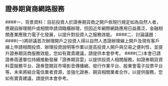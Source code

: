 ## 證券期貨商網路服務

####一、背景資料：目前投資人於證券期貨商之開戶依現行規定如為自然人者，應親自辦理開戶或相關申請須臨櫃辦理，但因近年網際網路應用日益廣泛，金融相關產業應致力電子化發展，以提升對投資人之服務效能。
####二、討論議題：
####(一)將研議首次辦理開戶之投資人得以自然人憑證辦理線上開戶及現有客戶線上申請相關投資、辦理投資說明等作業以提高投資人開戶與交易之便利性，並提升證券期貨商服務效能，您如有寶貴建議，請提供本會參考。
####(二)本會已請證券周邊單位持續推動發展「證券期貨雲」以提供投資人相關服務，如證券期貨資料雲服務平台、證券暨期貨市場影音傳播網、發行作業平台、股東會電子投票平台等，未來將結合電信業者資源，並強化證券、期貨相關業者合作，以提供服務，您如有寶貴建議，請提供本會參考。
